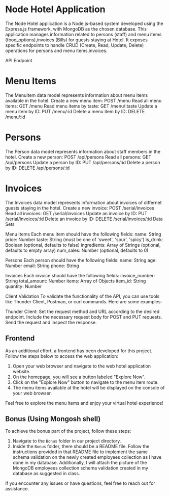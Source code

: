 # Node Hotel Application

The Node Hotel application is a Node.js-based system developed using the Express.js framework, with MongoDB as the chosen database. This application manages information related to persons (staff) and menu items (food_options),invoices (Bills) for guests staying at Hotel. It exposes specific endpoints to handle CRUD (Create, Read, Update, Delete) operations for persons and menu items,invoices.

API Endpoint

# Menu Items

The MenuItem data model represents information about menu items available in the hotel.
Create a new menu item: POST /menu
Read all menu items: GET /menu
Read menu items by taste: GET /menu/:taste
Update a menu item by ID: PUT /menu/:id
Delete a menu item by ID: DELETE /menu/:id

# Persons

The Person data model represents information about staff members in the hotel.
Create a new person: POST /api/persons
Read all persons: GET /api/persons
Update a person by ID: PUT /api/persons/:id
Delete a person by ID: DELETE /api/persons/:id

# Invoices

The Invoices data model represents information about invoices of differnet guests staying in the hotel.
Create a new invoice: POST /serial/invoices
Read all invoices: GET /serial/invoices
Update an invoice by ID: PUT /serial/invoices/:id
Delete an invoice by ID: DELETE /serial/invoices/:id
Data Sets

Menu Items
Each menu item should have the following fields:
name: String
price: Number
taste: String (must be one of 'sweet', 'sour', 'spicy')
is_drink: Boolean (optional, defaults to false)
ingredients: Array of Strings (optional, defaults to empty array)
num_sales: Number (optional, defaults to 0)

Persons
Each person should have the following fields:
name: String
age: Number
email: String
phone: String

Invoices
Each invoice should have the following fields:
invoice_number: String
total_amount: Number
items: Array of Objects
item_id: String
quantity: Number

Client Validation
To validate the functionality of the API, you can use tools like Thunder Client, Postman, or curl commands. Here are some examples:

Thunder Client:
Set the request method and URL according to the desired endpoint.
Include the necessary request body for POST and PUT requests.
Send the request and inspect the response.

## Frontend

As an additional effort, a frontend has been developed for this project. Follow the steps below to access the web application:

1. Open your web browser and navigate to the web hotel application website.
2. On the homepage, you will see a button labeled "Explore Now".
3. Click on the "Explore Now" button to navigate to the menu item route.
4. The menu items available at the hotel will be displayed on the console of your web browser.

Feel free to explore the menu items and enjoy your virtual hotel experience!

## Bonus (Using Mongosh shell)

To achieve the bonus part of the project, follow these steps:

1. Navigate to the `Bonus` folder in our project directory.
2. Inside the `Bonus` folder, there should be a README file. Follow the instructions provided in that README file to implement the same schema validation on the newly created employees collection as I have done in my database. Additionally, I will attach the picture of the MongoDB employees collection schema validation created in my database as suggested in class.

If you encounter any issues or have questions, feel free to reach out for assistance.
